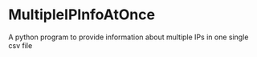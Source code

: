 # MultipleIPInfoAtOnce
A python program to provide information about multiple IPs in one single csv file
